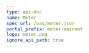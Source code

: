 ```yaml
---
type: api-doc
name: Meter
spec_url: /oas/meter.json
portal_prefix: meter-mainnet
logo: meter.png
ignore_api_path: true
---
```

